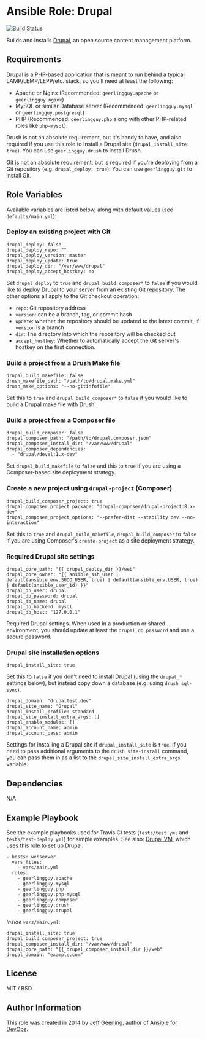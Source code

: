 # Ansible Role: Drupal

[![Build Status](https://travis-ci.org/geerlingguy/ansible-role-drupal.svg?branch=master)](https://travis-ci.org/geerlingguy/ansible-role-drupal)

Builds and installs [Drupal](https://drupal.org/), an open source content management platform.

## Requirements

Drupal is a PHP-based application that is meant to run behind a typical LAMP/LEMP/LEPP/etc. stack, so you'll need at least the following:

  - Apache or Nginx (Recommended: `geerlingguy.apache` or `geerlingguy.nginx`)
  - MySQL or similar Database server (Recommended: `geerlingguy.mysql` or `geerlingguy.postgresql`)
  - PHP (Recommended: `geerlingguy.php` along with other PHP-related roles like `php-mysql`).

Drush is not an absolute requirement, but it's handy to have, and also required if you use this role to Install a Drupal site (`drupal_install_site: true`). You can use `geerlingguy.drush` to install Drush.

Git is not an absolute requirement, but is required if you're deploying from a Git repository (e.g. `drupal_deploy: true`). You can use `geerlingguy.git` to install Git.

## Role Variables

Available variables are listed below, along with default values (see `defaults/main.yml`):

### Deploy an existing project with Git

    drupal_deploy: false
    drupal_deploy_repo: ""
    drupal_deploy_version: master
    drupal_deploy_update: true
    drupal_deploy_dir: "/var/www/drupal"
    drupal_deploy_accept_hostkey: no

Set `drupal_deploy` to `true` and `drupal_build_composer*` to `false` if you would like to deploy Drupal to your server from an existing Git repository. The other options all apply to the Git checkout operation:

  - `repo`: Git repository address
  - `version`: can be a branch, tag, or commit hash
  - `update`: whether the repository should be updated to the latest commit, if `version` is a branch
  - `dir`: The directory into which the repository will be checked out
  - `accept_hostkey`: Whether to automatically accept the Git server's hostkey on the first connection.

### Build a project from a Drush Make file

    drupal_build_makefile: false
    drush_makefile_path: "/path/to/drupal.make.yml"
    drush_make_options: "--no-gitinfofile"

Set this to `true` and `drupal_build_composer*` to `false` if you would like to build a Drupal make file with Drush.

### Build a project from a Composer file

    drupal_build_composer: false
    drupal_composer_path: "/path/to/drupal.composer.json"
    drupal_composer_install_dir: "/var/www/drupal"
    drupal_composer_dependencies:
      - "drupal/devel:1.x-dev"

Set `drupal_build_makefile` to `false` and this to `true` if you are using a Composer-based site deployment strategy.

### Create a new project using `drupal-project` (Composer)

    drupal_build_composer_project: true
    drupal_composer_project_package: "drupal-composer/drupal-project:8.x-dev"
    drupal_composer_project_options: "--prefer-dist --stability dev --no-interaction"

Set this to `true` and `drupal_build_makefile`, `drupal_build_composer` to `false` if you are using Composer's `create-project` as a site deployment strategy.

### Required Drupal site settings

    drupal_core_path: "{{ drupal_deploy_dir }}/web"
    drupal_core_owner: "{{ ansible_ssh_user | default(ansible_env.SUDO_USER, true) | default(ansible_env.USER, true) | default(ansible_user_id) }}"
    drupal_db_user: drupal
    drupal_db_password: drupal
    drupal_db_name: drupal
    drupal_db_backend: mysql
    drupal_db_host: "127.0.0.1"

Required Drupal settings. When used in a production or shared environment, you should update at least the `drupal_db_password` and use a secure password.

### Drupal site installation options

    drupal_install_site: true

Set this to `false` if you don't need to install Drupal (using the `drupal_*` settings below), but instead copy down a database (e.g. using `drush sql-sync`).

    drupal_domain: "drupaltest.dev"
    drupal_site_name: "Drupal"
    drupal_install_profile: standard
    drupal_site_install_extra_args: []
    drupal_enable_modules: []
    drupal_account_name: admin
    drupal_account_pass: admin

Settings for installing a Drupal site if `drupal_install_site` is `true`. If you need to pass additional arguments to the `drush site-install` command, you can pass them in as a list to the `drupal_site_install_extra_args` variable.

## Dependencies

N/A

## Example Playbook

See the example playbooks used for Travis CI tests (`tests/test.yml` and `tests/test-deploy.yml`) for simple examples. See also: [Drupal VM](https://www.drupalvm.com), which uses this role to set up Drupal.

    - hosts: webserver
      vars_files:
        - vars/main.yml
      roles:
        - geerlingguy.apache
        - geerlingguy.mysql
        - geerlingguy.php
        - geerlingguy.php-mysql
        - geerlingguy.composer
        - geerlingguy.drush
        - geerlingguy.drupal

*Inside `vars/main.yml`*:

    drupal_install_site: true
    drupal_build_composer_project: true
    drupal_composer_install_dir: "/var/www/drupal"
    drupal_core_path: "{{ drupal_composer_install_dir }}/web"
    drupal_domain: "example.com"

## License

MIT / BSD

## Author Information

This role was created in 2014 by [Jeff Geerling](https://www.jeffgeerling.com/), author of [Ansible for DevOps](https://www.ansiblefordevops.com/).
